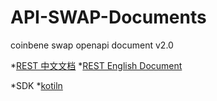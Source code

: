 # API-SWAP-Documents
coinbene swap openapi document v2.0

*[REST 中文文档](https://github.com/Coinbene/API-SWAP-Documents/blob/master/openapi-swap-rest.md) 
*[REST English Document](https://github.com/Coinbene/API-SWAP-Documents/blob/master/openapi-swap-rest-en.md)

*SDK
 *[kotiln](https://github.com/Coinbene/API-SWAP-SDK/tree/master/kotlin)
